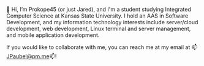 👋 Hi, I’m Prokope45 (or just Jared), and I'm a student studying Integrated Computer Science at Kansas State University. I hold an AAS in Software Development, and my information technology interests include server/cloud development, web development, Linux terminal and server management, and mobile application development. 

If you would like to collaborate with me, you can reach me at my email at 📫JPaubel@pm.me📫!
